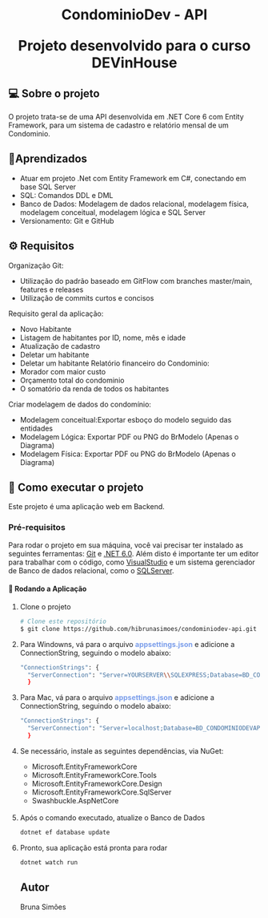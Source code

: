 <h1 align="center">
   <p>CondominioDev - API</p>
  Projeto desenvolvido para o curso DEVinHouse
</h1> 


## 💻 Sobre o projeto

O projeto trata-se de uma API desenvolvida em .NET Core 6 com Entity Framework, para um sistema de cadastro e relatório mensal de um Condominio.

## 🌱Aprendizados
- Atuar em projeto .Net com Entity Framework em C#, conectando em base SQL Server
- SQL: Comandos DDL e DML
- Banco de Dados: Modelagem de dados relacional, modelagem física, modelagem conceitual, modelagem lógica e SQL Server
- Versionamento: Git e GitHub

## ⚙️ Requisitos

Organização Git:
- Utilização do padrão baseado em GitFlow com branches master/main, features e releases
- Utilização de commits curtos e concisos

Requisito geral da aplicação: 
- Novo Habitante
- Listagem de habitantes por ID, nome, mês e idade
- Atualização de cadastro
- Deletar um habitante
- Deletar um habitante
Relatório financeiro do Condominio:
- Morador com maior custo
- Orçamento total do condominio
- O somatório da renda de todos os habitantes

Criar modelagem de dados do condomínio:
- Modelagem conceitual:Exportar esboço do modelo seguido das entidades
- Modelagem Lógica: Exportar PDF ou PNG do BrModelo (Apenas o Diagrama)
- Modelagem Física: Exportar PDF ou PNG do BrModelo (Apenas o Diagrama)

## 🚀 Como executar o projeto

Este projeto é uma aplicação web em Backend.

### Pré-requisitos

Para rodar o projeto em sua máquina, você vai precisar ter instalado as seguintes ferramentas:
[Git](https://git-scm.com) e [.NET 6.0](https://dotnet.microsoft.com/en-us/download/dotnet/6.0).
Além disto é importante ter um editor para trabalhar com o código, como [VisualStudio](https://visualstudio.microsoft.com/) e um sistema gerenciador de Banco de dados relacional, como o [SQLServer](https://www.microsoft.com/pt-br/sql-server/sql-server-downloads).

#### 🎲 Rodando a Aplicação

<ol start="1">
<li>Clone o projeto </li>

```bash
# Clone este repositório
$ git clone https://github.com/hibrunasimoes/condominiodev-api.git
```

<li> Para Windowns, vá para o arquivo <b style="color:#7b9eeb">appsettings.json</b> e adicione a ConnectionString, seguindo o modelo abaixo: <br>

```bash
"ConnectionStrings": {
  "ServerConnection": "Server=YOURSERVER\\SQLEXPRESS;Database=BD_CONDOMINIODEVAPI;Trusted_Connection=True;"
  }
```
</li>
  <li> Para Mac, vá para o arquivo <b style="color:#7b9eeb">appsettings.json</b> e adicione a ConnectionString, seguindo o modelo abaixo: <br>

```bash
"ConnectionStrings": {
  "ServerConnection": "Server=localhost;Database=BD_CONDOMINIODEVAPI;User=SA;Password=yourpassword;"
  }
```
</li>
  
<li>Se necessário, instale as seguintes dependências, via NuGet:</li>
<ul>
<li>Microsoft.EntityFrameworkCore</li>
<li>Microsoft.EntityFrameworkCore.Tools</li>
<li>Microsoft.EntityFrameworkCore.Design</li>
<li>Microsoft.EntityFrameworkCore.SqlServer</li>
<li>Swashbuckle.AspNetCore</li>
</ul><br>

<li>Após o comando executado, atualize o Banco de Dados</li>

```bash
dotnet ef database update
```
<li>Pronto, sua aplicação está pronta para rodar</li>

```bash
dotnet watch run
```
## Autor
Bruna Simões
